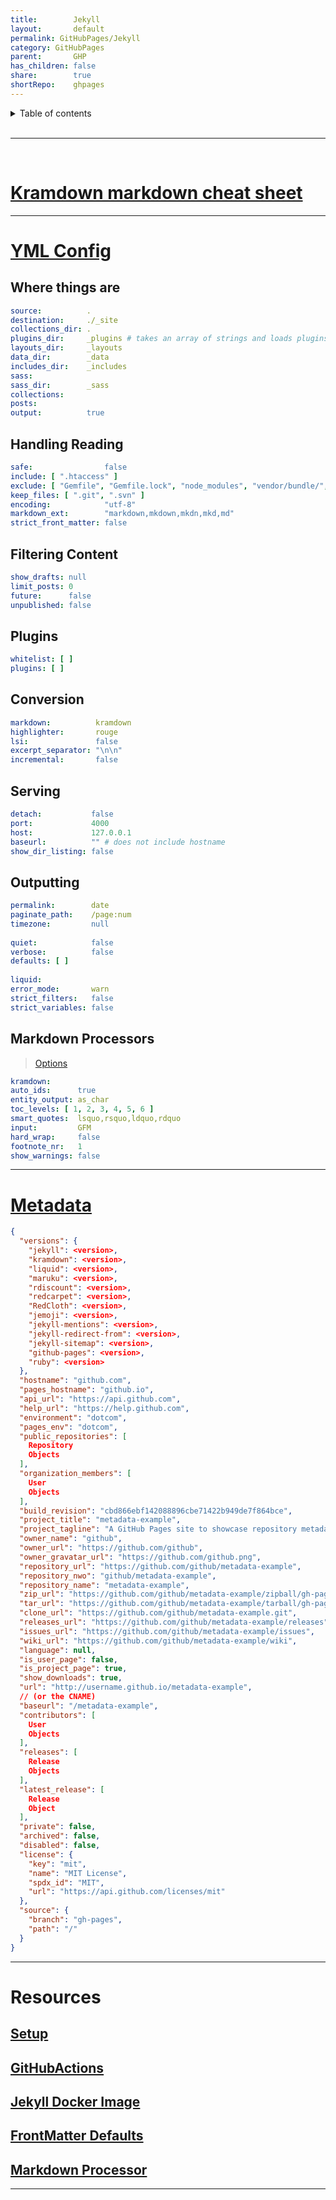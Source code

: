 ```yaml
---
title:        Jekyll          
layout:       default
permalink: GitHubPages/Jekyll
category: GitHubPages
parent:       GHP          
has_children: false          
share:        true          
shortRepo:    ghpages          
---
```

    
    
<details markdown="block">                
<summary>                
Table of contents                
</summary>                
{: .text-delta }                
1. TOC                
{:toc}                
</details>                
    
<br/>                
    
***                
  
<br/>             
  
# [Kramdown markdown cheat sheet](https://aoterodelaroza.github.io/devnotes/kramdown-cheatsheet/)  
  
    
---
  
# [YML Config](https://jekyllrb.com/docs/configuration/default/)    
    
## Where things are    
    
```yaml              
source:          .          
destination:     ./_site          
collections_dir: .          
plugins_dir:     _plugins # takes an array of strings and loads plugins in that order              
layouts_dir:     _layouts          
data_dir:        _data          
includes_dir:    _includes          
sass:          
sass_dir:        _sass          
collections:          
posts:          
output:          true              
```              
    
## Handling Reading    
    
```yaml              
safe:                false          
include: [ ".htaccess" ]          
exclude: [ "Gemfile", "Gemfile.lock", "node_modules", "vendor/bundle/", "vendor/cache/", "vendor/gems/", "vendor/ruby/" ]          
keep_files: [ ".git", ".svn" ]          
encoding:            "utf-8"          
markdown_ext:        "markdown,mkdown,mkdn,mkd,md"          
strict_front_matter: false              
```              
    
## Filtering Content    
    
```yaml              
show_drafts: null          
limit_posts: 0          
future:      false          
unpublished: false              
```              
    
## Plugins    
    
```yaml              
whitelist: [ ]          
plugins: [ ]              
```              
    
## Conversion    
    
```yaml              
markdown:          kramdown          
highlighter:       rouge          
lsi:               false          
excerpt_separator: "\n\n"          
incremental:       false              
```              
    
## Serving    
    
```yaml              
detach:           false          
port:             4000          
host:             127.0.0.1          
baseurl:          "" # does not include hostname              
show_dir_listing: false              
```              
    
## Outputting    
    
```yaml              
permalink:        date          
paginate_path:    /page:num          
timezone:         null          
          
quiet:            false          
verbose:          false          
defaults: [ ]          
          
liquid:          
error_mode:       warn          
strict_filters:   false          
strict_variables: false              
```              
    
## Markdown Processors    
    
> [Options](https://kramdown.gettalong.org/options.html)    
    
```yaml              
kramdown:          
auto_ids:      true          
entity_output: as_char          
toc_levels: [ 1, 2, 3, 4, 5, 6 ]          
smart_quotes:  lsquo,rsquo,ldquo,rdquo          
input:         GFM          
hard_wrap:     false          
footnote_nr:   1          
show_warnings: false              
```              
    
              
--- 
    
# [Metadata](https://jekyll.github.io/github-metadata/site.github/)    
    
```json              
{          
  "versions": {          
    "jekyll": <version>,          
    "kramdown": <version>,          
    "liquid": <version>,          
    "maruku": <version>,          
    "rdiscount": <version>,          
    "redcarpet": <version>,          
    "RedCloth": <version>,          
    "jemoji": <version>,          
    "jekyll-mentions": <version>,          
    "jekyll-redirect-from": <version>,          
    "jekyll-sitemap": <version>,          
    "github-pages": <version>,          
    "ruby": <version>          
  },          
  "hostname": "github.com",          
  "pages_hostname": "github.io",          
  "api_url": "https://api.github.com",          
  "help_url": "https://help.github.com",          
  "environment": "dotcom",          
  "pages_env": "dotcom",          
  "public_repositories": [          
    Repository          
    Objects          
  ],          
  "organization_members": [          
    User          
    Objects          
  ],          
  "build_revision": "cbd866ebf142088896cbe71422b949de7f864bce",          
  "project_title": "metadata-example",          
  "project_tagline": "A GitHub Pages site to showcase repository metadata",          
  "owner_name": "github",          
  "owner_url": "https://github.com/github",          
  "owner_gravatar_url": "https://github.com/github.png",          
  "repository_url": "https://github.com/github/metadata-example",          
  "repository_nwo": "github/metadata-example",          
  "repository_name": "metadata-example",          
  "zip_url": "https://github.com/github/metadata-example/zipball/gh-pages",          
  "tar_url": "https://github.com/github/metadata-example/tarball/gh-pages",          
  "clone_url": "https://github.com/github/metadata-example.git",          
  "releases_url": "https://github.com/github/metadata-example/releases",          
  "issues_url": "https://github.com/github/metadata-example/issues",          
  "wiki_url": "https://github.com/github/metadata-example/wiki",          
  "language": null,          
  "is_user_page": false,          
  "is_project_page": true,          
  "show_downloads": true,          
  "url": "http://username.github.io/metadata-example",          
  // (or the CNAME)              
  "baseurl": "/metadata-example",          
  "contributors": [          
    User          
    Objects          
  ],          
  "releases": [          
    Release          
    Objects          
  ],          
  "latest_release": [          
    Release          
    Object          
  ],          
  "private": false,          
  "archived": false,          
  "disabled": false,          
  "license": {          
    "key": "mit",          
    "name": "MIT License",          
    "spdx_id": "MIT",          
    "url": "https://api.github.com/licenses/mit"          
  },          
  "source": {          
    "branch": "gh-pages",          
    "path": "/"          
  }          
}              
```              
    
              
--- 
    
# Resources    
    
## [Setup](https://docs.github.com/en/pages/setting-up-a-github-pages-site-with-jekyll/about-github-pages-and-jekyll)    
    
## [GitHubActions](https://jekyllrb.com/docs/continuous-integration/github-actions/)    
    
## [Jekyll Docker Image](https://github.com/envygeeks/jekyll-docker/blob/master/README.md)    
    
## [FrontMatter Defaults](https://jekyllrb.com/docs/configuration/front-matter-defaults/)    
    
## [Markdown Processor](https://jekyllrb.com/docs/configuration/markdown/)    
    
              
---